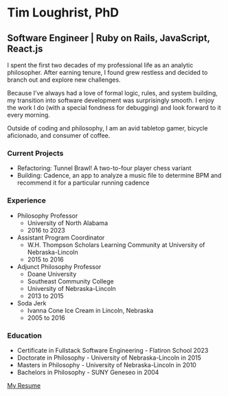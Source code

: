 # Tim Loughrist, PhD
## Software Engineer | Ruby on Rails, JavaScript, React.js

I spent the first two decades of my professional life as an analytic philosopher. After earning tenure, I found grew restless and decided to branch out and explore new challenges.

Because I’ve always had a love of formal logic, rules, and system building, my transition into software development was surprisingly smooth. I enjoy the work I do (with a special fondness for debugging) and look forward to it every morning.

Outside of coding and philosophy, I am an avid tabletop gamer, bicycle aficionado, and consumer of coffee.

### Current Projects ###
* Refactoring: Tunnel Brawl! A two-to-four player chess variant
* Building: Cadence, an app to analyze a music file to determine BPM and recommend it for a particular running cadence

### Experience ###
* Philosophy Professor
  * University of North Alabama
  * 2016 to 2023
* Assistant Program Coordinator
  * W.H. Thompson Scholars Learning Community at University of Nebraska-Lincoln
  * 2015 to 2016
* Adjunct Philosophy Professor
  * Doane University
  * Southeast Community College
  * University of Nebraska-Lincoln
  * 2013 to 2015
* Soda Jerk
  * Ivanna Cone Ice Cream in Lincoln, Nebraska
  * 2005 to 2016

### Education ###
* Certificate in Fullstack Software Engineering - Flatiron School 2023
* Doctorate in Philosophy - University of Nebraska-Lincoln in 2015
* Masters in Philosophy - University of Nebraska-Lincoln in 2010
* Bachelors in Philosophy - SUNY Geneseo in 2004

[My Resume](https://github.com/tloughrist/tloughrist/blob/main/SE%20Updated%20Resume-8.pdf)
